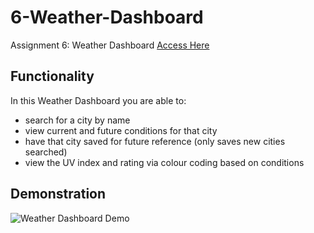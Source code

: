 # 6-Weather-Dashboard
Assignment 6: Weather Dashboard
<a href="https://ninetta11.github.io/6-Weather-Dashboard/">Access Here</a>

## Functionality
In this Weather Dashboard you are able to:
* search for a city by name
* view current and future conditions for that city
* have that city saved for future reference (only saves new cities searched)
* view the UV index and rating via colour coding based on conditions

## Demonstration 
![Weather Dashboard Demo](https://user-images.githubusercontent.com/65838273/93730208-f942d280-fc0a-11ea-9712-77557669f1cd.gif)
